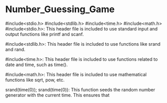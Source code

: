 # Number_Guessing_Game
#include<stdio.h>
#include<stdlib.h>
#include<time.h>
#include<math.h>
#include<stdio.h>: This header file is included to use standard input and output functions like printf and scanf.

#include<stdlib.h>: This header file is included to use functions like srand and rand.

#include<time.h>: This header file is included to use functions related to date and time, such as time().

#include<math.h>: This header file is included to use mathematical functions like sqrt, pow, etc.


srand(time(0));
srand(time(0)): This function seeds the random number generator with the current time. This ensures that
